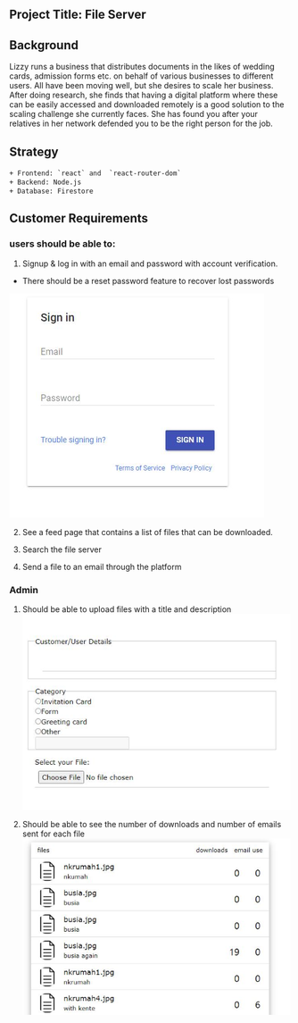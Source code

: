 ## Project Title: File Server

## Background
Lizzy runs a business that distributes documents in the likes of wedding cards, admission forms etc. on behalf of various businesses to different users. All have been moving well, but she desires to scale her business. After doing research, she finds that having a digital platform where these can be easily accessed and downloaded remotely is a good solution to the scaling challenge she currently faces. She has found you after your relatives in her network defended you to be the right person for the job.

## Strategy
    + Frontend: `react` and  `react-router-dom` 
    + Backend: Node.js
    + Database: Firestore

## Customer Requirements
 ### users should be able to:
1. Signup & log in with an email and password with account verification.
 + There should be a reset password feature to recover lost passwords

![plot](images/user_signin.JPG)

2. See a feed page that contains a list of files that can be downloaded.

3. Search the file server

4. Send a file to an email through the platform

### Admin
1. Should be able to upload files with a title and description
![plot](images/admin_upload.JPG)

2. Should be able to see the number of downloads and number of emails sent for each file
![plot](images/admin_filehistory.JPG)
